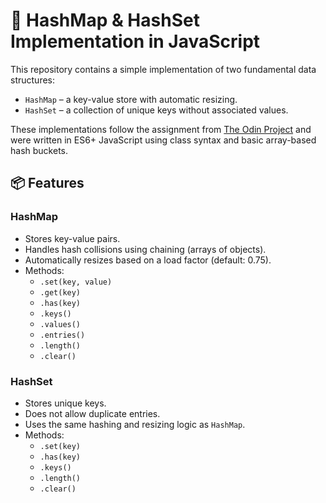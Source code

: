 # 🧠 HashMap & HashSet Implementation in JavaScript

This repository contains a simple implementation of two fundamental data structures:

- `HashMap` – a key-value store with automatic resizing.
- `HashSet` – a collection of unique keys without associated values.

These implementations follow the assignment from [The Odin Project](https://www.theodinproject.com/lessons/javascript-hashmap) and were written in ES6+ JavaScript using class syntax and basic array-based hash buckets.

## 📦 Features

### HashMap
- Stores key-value pairs.
- Handles hash collisions using chaining (arrays of objects).
- Automatically resizes based on a load factor (default: 0.75).
- Methods:
  - `.set(key, value)`
  - `.get(key)`
  - `.has(key)`
  - `.keys()`
  - `.values()`
  - `.entries()`
  - `.length()`
  - `.clear()`

### HashSet
- Stores unique keys.
- Does not allow duplicate entries.
- Uses the same hashing and resizing logic as `HashMap`.
- Methods:
  - `.set(key)`
  - `.has(key)`
  - `.keys()`
  - `.length()`
  - `.clear()`
 
